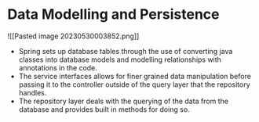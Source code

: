 # Data Modelling and Persistence
![[Pasted image 20230530003852.png]]
* Spring sets up database tables through the use of converting java classes into database models and modelling relationships with annotations in the code.
* The service interfaces allows for finer grained data manipulation before passing it to the controller outside of the query layer that the repository handles.
* The repository layer deals with the querying of the data from the database and provides built in methods for doing so.